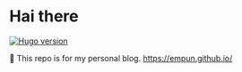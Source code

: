 # Hai there
[![Hugo version](https://img.shields.io/badge/hugo-v0.31.1-ff69b4.svg)](http://gohugo.io/)

🌵 This repo is for my personal blog. https://empun.github.io/
